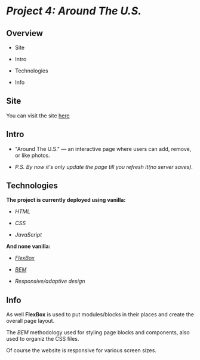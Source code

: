# ***Project 4: Around The U.S.***

  

## Overview

  

* Site

* Intro

* Technologies

* Info

  

##  **Site**

  

You can visit the site [here](https://arte504.github.io/web_project_4/)

  

## **Intro**

  

- "Around The U.S." — an interactive page where users can add, remove, or like photos.

-  *P.S. By now it's only update the page till you refresh it(no server saves).*

  

## **Technologies**

  

**The project is currently deployed using vanilla:**

* *HTML*

* *CSS*

* *JavaScript*

  

**And none vanilla:**

* [*FlexBox*](https://developer.mozilla.org/en-US/docs/Learn/CSS/CSS_layout/Flexbox)

* [*BEM*](http://getbem.com/naming/)

* *Responsive/adaptive design*

  

##  **Info**

  

As well **FlexBox** is used to put modules/blocks in their places and create the overall page layout.

The *BEM* methodology used for styling page blocks and components, also used to organiz the CSS files.

Of course the website is responsive for various screen sizes.